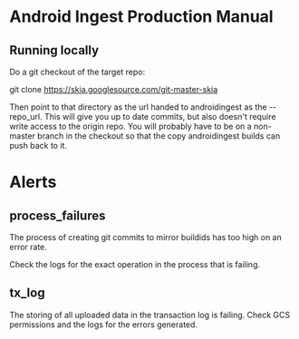 Android Ingest Production Manual
================================

Running locally
---------------

Do a git checkout of the target repo:

  git clone https://skia.googlesource.com/git-master-skia

Then point to that directory as the url handed to androidingest as the
--repo_url. This will give you up to date commits, but also doesn't require
write access to the origin repo. You will probably have to be on a non-master
branch in the checkout so that the copy androidingest builds can push back to
it.

Alerts
======

process_failures
----------------

The process of creating git commits to mirror buildids has too
high on an error rate.

Check the logs for the exact operation in the process that is failing.

tx_log
------

The storing of all uploaded data in the transaction log is failing. Check
GCS permissions and the logs for the errors generated.
